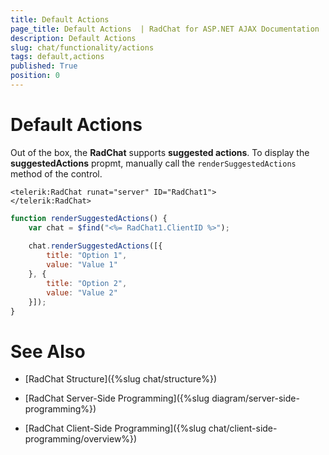 ```yaml
---
title: Default Actions 
page_title: Default Actions  | RadChat for ASP.NET AJAX Documentation
description: Default Actions 
slug: chat/functionality/actions
tags: default,actions
published: True
position: 0
---
```


# Default Actions

Out of the box, the **RadChat** supports **suggested actions**. To display the **suggestedActions** propmt, manually call the `renderSuggestedActions` method of the control.

````ASPX
<telerik:RadChat runat="server" ID="RadChat1">
</telerik:RadChat>
 ````

````JavaScript
function renderSuggestedActions() {
    var chat = $find("<%= RadChat1.ClientID %>");
                  
    chat.renderSuggestedActions([{
        title: "Option 1",
        value: "Value 1"
    }, {
        title: "Option 2",
        value: "Value 2"
    }]);
}
````




# See Also

 * [RadChat Structure]({%slug chat/structure%})

 * [RadChat Server-Side Programming]({%slug diagram/server-side-programming%})

 * [RadChat Client-Side Programming]({%slug chat/client-side-programming/overview%})

 